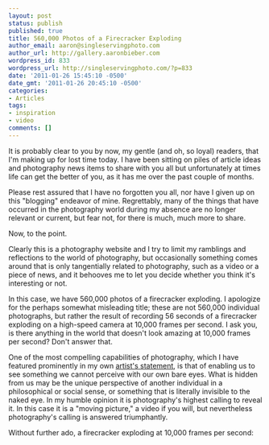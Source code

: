 ```yaml
---
layout: post
status: publish
published: true
title: 560,000 Photos of a Firecracker Exploding
author_email: aaron@singleservingphoto.com
author_url: http://gallery.aaronbieber.com
wordpress_id: 833
wordpress_url: http://singleservingphoto.com/?p=833
date: '2011-01-26 15:45:10 -0500'
date_gmt: '2011-01-26 20:45:10 -0500'
categories:
- Articles
tags:
- inspiration
- video
comments: []
---
```

It is probably clear to you by now, my gentle (and oh, so loyal)
readers, that I'm making up for lost time today. I have been sitting on
piles of article ideas and photography news items to share with you all
but unfortunately at times life can get the better of you, as it has me
over the past couple of months.

Please rest assured that I have no forgotten you all, nor have I given
up on this "blogging" endeavor of mine. Regrettably, many of the things
that have occurred in the photography world during my absence are no
longer relevant or current, but fear not, for there is much, much more
to share.

Now, to the point.

Clearly this is a photography website and I try to limit my ramblings
and reflections to the world of photography, but occasionally something
comes around that is only tangentially related to photography, such as a
video or a piece of news, and it behooves me to let you decide whether
you think it's interesting or not.

In this case, we have 560,000 photos of a firecracker exploding. I
apologize for the perhaps somewhat misleading title; these are not
560,000 individual photographs, but rather the result of recording 56
seconds of a firecracker exploding on a high-speed camera at 10,000
frames per second. I ask you, is there anything in the world that
doesn't look amazing at 10,000 frames per second? Don't answer that.

One of the most compelling capabilities of photography, which I have
featured prominently in my own [artist's
statement](/articles/2010/03/15/your-artists-statement/),
is that of enabling us to see something we cannot perceive with our own
bare eyes. What is hidden from us may be the unique perspective of
another individual in a philosophical or social sense, or something that
is literally invisible to the naked eye. In my humble opinion it is
photography's highest calling to reveal it. In this case it is a "moving
picture," a video if you will, but nevertheless photography's calling is
answered triumphantly.

Without further ado, a firecracker exploding at 10,000 frames per
second:


